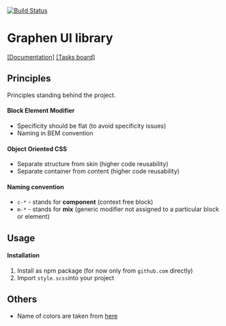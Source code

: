 [![Build Status](https://travis-ci.org/coda-it/graphen.svg?branch=master)](https://travis-ci.org/coda-it/graphen)

# Graphen UI library
[[Documentation]](https://oskarszura.github.io/graphen/)
[[Tasks board]](https://trello.com/b/vhEpkIJr/project-coda-it)

## Principles

Principles standing behind the project.

#### Block Element Modifier
* Specificity should be flat (to avoid specificity issues)
* Naming in BEM convention

#### Object Oriented CSS
* Separate structure from skin (higher code reusability)
* Separate container from content (higher code reusability)

#### Naming convention
* `c-*` - stands for **component** (context free block)
* `m-*` - stands for **mix** (generic modifier not assigned to a particular block or element)  

## Usage

#### Installation
1. Install as npm package (for now only from `github.com` directly)
2. Import `style.scss`into your project

## Others
* Name of colors are taken from [here](http://chir.ag/projects/name-that-color/)
